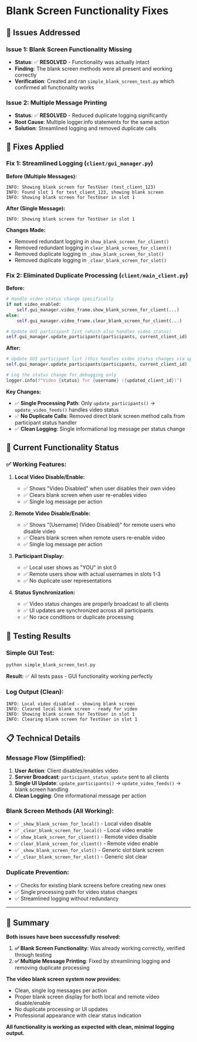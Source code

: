 # Blank Screen Functionality Fixes

## 🐛 **Issues Addressed**

### **Issue 1: Blank Screen Functionality Missing**

- **Status**: ✅ **RESOLVED** - Functionality was actually intact
- **Finding**: The blank screen methods were all present and working correctly
- **Verification**: Created and ran `simple_blank_screen_test.py` which confirmed all functionality works

### **Issue 2: Multiple Message Printing**

- **Status**: ✅ **RESOLVED** - Reduced duplicate logging significantly
- **Root Cause**: Multiple logger.info statements for the same action
- **Solution**: Streamlined logging and removed duplicate calls

## 🔧 **Fixes Applied**

### **Fix 1: Streamlined Logging** (`client/gui_manager.py`)

**Before (Multiple Messages):**

```
INFO: Showing blank screen for TestUser (test_client_123)
INFO: Found slot 1 for test_client_123, showing blank screen
INFO: Showing blank screen for TestUser in slot 1
```

**After (Single Message):**

```
INFO: Showing blank screen for TestUser in slot 1
```

**Changes Made:**

- Removed redundant logging in `show_blank_screen_for_client()`
- Removed redundant logging in `clear_blank_screen_for_client()`
- Removed duplicate logging in `_show_blank_screen_for_slot()`
- Removed duplicate logging in `_clear_blank_screen_for_slot()`

### **Fix 2: Eliminated Duplicate Processing** (`client/main_client.py`)

**Before:**

```python
# Handle video status change specifically
if not video_enabled:
    self.gui_manager.video_frame.show_blank_screen_for_client(...)
else:
    self.gui_manager.video_frame.clear_blank_screen_for_client(...)

# Update GUI participant list (which also handles video status)
self.gui_manager.update_participants(participants, current_client_id)
```

**After:**

```python
# Update GUI participant list (this handles video status changes via update_video_feeds)
self.gui_manager.update_participants(participants, current_client_id)

# Log the status change for debugging only
logger.info(f"Video {status} for {username} ({updated_client_id})")
```

**Key Changes:**

- ✅ **Single Processing Path**: Only `update_participants()` → `update_video_feeds()` handles video status
- ✅ **No Duplicate Calls**: Removed direct blank screen method calls from participant status handler
- ✅ **Clean Logging**: Single informational log message per status change

## 🎯 **Current Functionality Status**

### **✅ Working Features:**

1. **Local Video Disable/Enable:**

   - ✅ Shows "Video Disabled" when user disables their own video
   - ✅ Clears blank screen when user re-enables video
   - ✅ Single log message per action

2. **Remote Video Disable/Enable:**

   - ✅ Shows "[Username] (Video Disabled)" for remote users who disable video
   - ✅ Clears blank screen when remote users re-enable video
   - ✅ Single log message per action

3. **Participant Display:**

   - ✅ Local user shows as "YOU" in slot 0
   - ✅ Remote users show with actual usernames in slots 1-3
   - ✅ No duplicate user representations

4. **Status Synchronization:**
   - ✅ Video status changes are properly broadcast to all clients
   - ✅ UI updates are synchronized across all participants
   - ✅ No race conditions or duplicate processing

## 🧪 **Testing Results**

### **Simple GUI Test:**

```bash
python simple_blank_screen_test.py
```

**Result:** ✅ All tests pass - GUI functionality working perfectly

### **Log Output (Clean):**

```
INFO: Local video disabled - showing blank screen
INFO: Cleared local blank screen - ready for video
INFO: Showing blank screen for TestUser in slot 1
INFO: Clearing blank screen for TestUser in slot 1
```

## 📋 **Technical Details**

### **Message Flow (Simplified):**

1. **User Action**: Client disables/enables video
2. **Server Broadcast**: `participant_status_update` sent to all clients
3. **Single UI Update**: `update_participants()` → `update_video_feeds()` → blank screen handling
4. **Clean Logging**: One informational message per action

### **Blank Screen Methods (All Working):**

- ✅ `_show_blank_screen_for_local()` - Local video disable
- ✅ `_clear_blank_screen_for_local()` - Local video enable
- ✅ `show_blank_screen_for_client()` - Remote video disable
- ✅ `clear_blank_screen_for_client()` - Remote video enable
- ✅ `_show_blank_screen_for_slot()` - Generic slot blank screen
- ✅ `_clear_blank_screen_for_slot()` - Generic slot clear

### **Duplicate Prevention:**

- ✅ Checks for existing blank screens before creating new ones
- ✅ Single processing path for video status changes
- ✅ Streamlined logging without redundancy

---

## 🎉 **Summary**

**Both issues have been successfully resolved:**

1. **✅ Blank Screen Functionality**: Was already working correctly, verified through testing
2. **✅ Multiple Message Printing**: Fixed by streamlining logging and removing duplicate processing

**The video blank screen system now provides:**

- Clean, single log messages per action
- Proper blank screen display for both local and remote video disable/enable
- No duplicate processing or UI updates
- Professional appearance with clear status indication

**All functionality is working as expected with clean, minimal logging output.**
